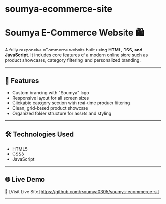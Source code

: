 # soumya-ecommerce-site
# Soumya E-Commerce Website 🛍️

A fully responsive eCommerce website built using **HTML, CSS, and JavaScript**. It includes core features of a modern online store such as product showcases, category filtering, and personalized branding.

---

## 🚀 Features

- Custom branding with "Soumya" logo
- Responsive layout for all screen sizes
- Clickable category section with real-time product filtering
- Clean, grid-based product showcase
- Organized folder structure for assets and styling

---

## 🛠 Technologies Used

- HTML5
- CSS3
- JavaScript

---

## 🌐 Live Demo

🔗 [Visit Live Site] https://github.com/rsoumya0305/soumya-ecommerce-sit

---



